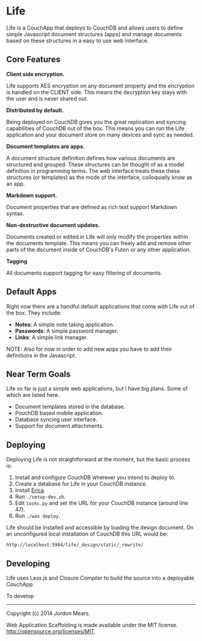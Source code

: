 Life
====

Life is a CouchApp that deploys to CouchDB and allows users to define simple
Javascript document structures (apps) and manage documents based on these
structures in a easy to use web interface.

Core Features
-------------

**Client side encryption.**

Life supports AES encryption on any document property and the encryption is
handled on the CLIENT side. This means the decryption key stays with the user
and is never shared out.

**Distributed by default.**

Being deployed on CouchDB gives you the great replication and syncing
capabilities of CouchDB out of the box. This means you can run the Life
application and your document store on many devices and sync as needed.

**Document templates are apps.**

A document structure definition defines how various documents are structured
and grouped. These structures can be thought of as a model definition in
programming terms. The web interface treats these these structures (or
templates) as the mode of the interface, colloquially know as an app.

**Markdown support.**

Document properties that are defined as rich text support Markdown syntax.

**Non-destructive document updates.**

Documents created or edited in Life will only modify the properties within the
documents template. This means you can freely add and remove other parts of the
document inside of CouchDB's Futon or any other application.

**Tagging**

All documents support tagging for easy filtering of documents.

Default Apps
------------

Right now there are a handful default applications that come with Life out of
the box. They include:

  - **Notes**: A simple note taking application.
  - **Passwords**: A simple password manager.
  - **Links**: A simple link manager.

NOTE: Also for now in order to add new apps you have to add their definitions
in the Javascript.

Near Term Goals
---------------

Life so far is just a simple web applications, but I have big plans. Some of
which are listed here.

  - Document templates stored in the database.
  - PouchDB based mobile application.
  - Database syncing user interface.
  - Support for document attachments.

Deploying
---------

Deploying Life is not straightforward at the moment, but the basic process is:

  1. Install and configure CouchDB wherever you intend to deploy to.
  2. Create a database for Life in your CouchDB instance.
  3. Install [Erica](https://github.com/benoitc/erica).
  4. Run `./setup-dev.sh`.
  5. Edit `tasks.py` and set the URL for your CouchDB instance (around line 47).
  6. Run `./was deploy`.

Life should be installed and accessible by loading the design document. On an
unconfigured local installation of CouchDB this URL would be:

    http://localhost:5984/life/_design/static/_rewrite/

Developing
----------

Life uses Less.js and Closure Compiler to build the source into a deployable
CouchApp.

To develop

--------------------------------------------------------------------------------

Copyright (c) 2014 Jordon Mears.

Web Application Scaffolding is made available under the MIT license.
<http://opensource.org/licenses/MIT>
